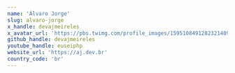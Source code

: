 ```yaml
---
name: 'Álvaro Jorge'
slug: alvaro-jorge
x_handle: devajmeireles
x_avatar_url: 'https://pbs.twimg.com/profile_images/1595108491282321409/LUyUfr8q_200x200.jpg'
github_handle: devajmeireles
youtube_handle: euseiphp
website_url: 'https://aj.dev.br'
country_code: 'br'
---
```

